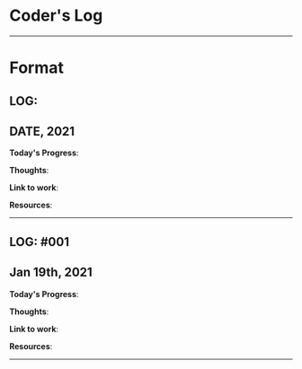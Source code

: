 # Coder's Log
----------------------------------------------------------

# Format

## LOG:

## DATE, 2021 

**Today's Progress**:

**Thoughts**: 

**Link to work**:

**Resources**:

----------------------------------------------------------

## LOG: #001

## Jan 19th, 2021

**Today's Progress**:

**Thoughts**: 

**Link to work**:

**Resources**:

----------------------------------------------------------
